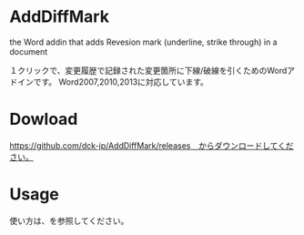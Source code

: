 AddDiffMark
===========

the Word addin that adds Revesion mark (underline, strike through) in a document

１クリックで、変更履歴で記録された変更箇所に下線/破線を引くためのWordアドインです。
Word2007,2010,2013に対応しています。

Dowload
===========
https://github.com/dck-jp/AddDiffMark/releases　からダウンロードしてください。

Usage
===========
使い方は、を参照してください。